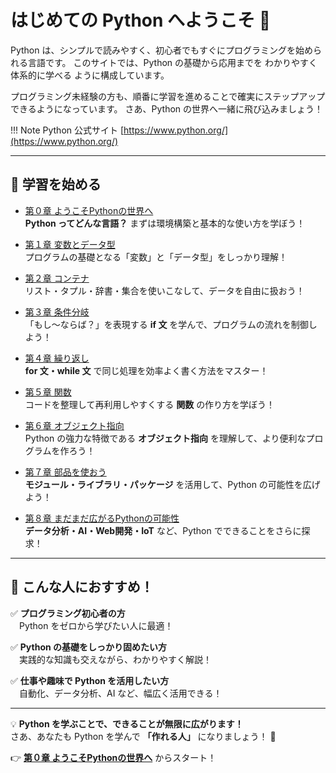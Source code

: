 # はじめての Python へようこそ 🚀

Python は、シンプルで読みやすく、初心者でもすぐにプログラミングを始められる言語です。
このサイトでは、Python の基礎から応用までを わかりやすく体系的に学べる ように構成しています。

プログラミング未経験の方も、順番に学習を進めることで確実にステップアップ できるようになっています。
さあ、Python の世界へ一緒に飛び込みましょう！


!!! Note
    Python 公式サイト [https://www.python.org/](https://www.python.org/)

---

## 🔗 学習を始める  

- [第０章 ようこそPythonの世界へ](./chapter0)  
  **Python ってどんな言語？** まずは環境構築と基本的な使い方を学ぼう！  

- [第１章 変数とデータ型](./chapter1)  
  プログラムの基礎となる「変数」と「データ型」をしっかり理解！  

- [第２章 コンテナ](./chapter2)  
  リスト・タプル・辞書・集合を使いこなして、データを自由に扱おう！  

- [第３章 条件分岐](./chapter3)  
  「もし〜ならば？」を表現する **if 文** を学んで、プログラムの流れを制御しよう！  

- [第４章 繰り返し](./chapter4)  
  **for 文・while 文** で同じ処理を効率よく書く方法をマスター！  

- [第５章 関数](./chapter5)  
  コードを整理して再利用しやすくする **関数** の作り方を学ぼう！  

- [第６章 オブジェクト指向](./chapter6)  
  Python の強力な特徴である **オブジェクト指向** を理解して、より便利なプログラムを作ろう！  

- [第７章 部品を使おう](./chapter7)  
  **モジュール・ライブラリ・パッケージ** を活用して、Python の可能性を広げよう！  

- [第８章 まだまだ広がるPythonの可能性](./chapter8)  
  **データ分析・AI・Web開発・IoT** など、Python でできることをさらに探求！  

---

## 🎯 こんな人におすすめ！  

✅ **プログラミング初心者の方**  
　Python をゼロから学びたい人に最適！  

✅ **Python の基礎をしっかり固めたい方**  
　実践的な知識も交えながら、わかりやすく解説！  

✅ **仕事や趣味で Python を活用したい方**  
　自動化、データ分析、AI など、幅広く活用できる！  

---

💡 **Python を学ぶことで、できることが無限に広がります！**  
さあ、あなたも Python を学んで **「作れる人」** になりましょう！ 🚀  

👉 [**第０章 ようこそPythonの世界へ**](./chapter0) からスタート！